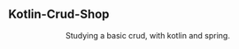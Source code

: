 ## Kotlin-Crud-Shop
<p id="about" align="center">
Studying a basic crud, with kotlin and spring.
</p>